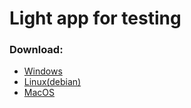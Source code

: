 # Light app for testing


### Download:
- [Windows](https://github.com/KirillYuzh/light/releases/download/main/ClickCounter-Windows.exe)
- [Linux(debian)](https://github.com/KirillYuzh/light/releases/download/main/ClickCounter-Linux)
- [MacOS](https://github.com/KirillYuzh/light/releases/download/main/ClickCounter-MacOS.dmg)
